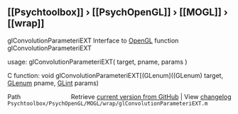## [[Psychtoolbox]] &#8250; [[PsychOpenGL]] &#8250; [[MOGL]] &#8250; [[wrap]]

glConvolutionParameteriEXT  Interface to [OpenGL](OpenGL) function glConvolutionParameteriEXT  
  
usage:  glConvolutionParameteriEXT( target, pname, params )  
  
C function:  void glConvolutionParameteriEXT[(GLenum]((GLenum) target, [GLenum](GLenum) pname, [GLint](GLint) params)  




<div class="code_header" style="text-align:right;">
  <span style="float:left;">Path&nbsp;&nbsp;</span> <span class="counter">Retrieve <a href=
  "https://raw.github.com/Psychtoolbox-3/Psychtoolbox-3/beta/Psychtoolbox/PsychOpenGL/MOGL/wrap/glConvolutionParameteriEXT.m">current version from GitHub</a> | View <a href=
  "https://github.com/Psychtoolbox-3/Psychtoolbox-3/commits/beta/Psychtoolbox/PsychOpenGL/MOGL/wrap/glConvolutionParameteriEXT.m">changelog</a></span>
</div>
<div class="code">
  <code>Psychtoolbox/PsychOpenGL/MOGL/wrap/glConvolutionParameteriEXT.m</code>
</div>

